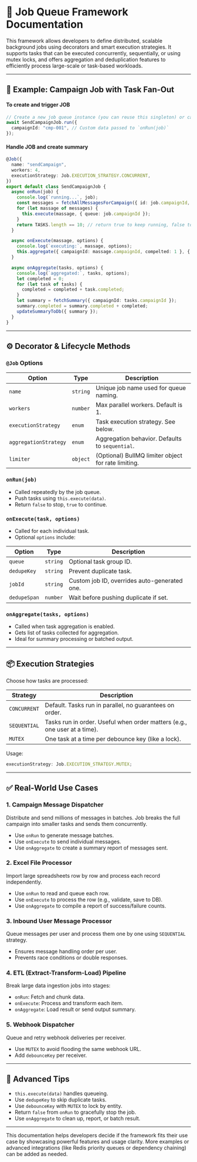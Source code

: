 # 📄 Job Queue Framework Documentation

This framework allows developers to define distributed, scalable background jobs using decorators and smart execution strategies. It supports tasks that can be executed concurrently, sequentially, or using mutex locks, and offers aggregation and deduplication features to efficiently process large-scale or task-based workloads.

---

## 🚀 Example: Campaign Job with Task Fan-Out

#### To create and trigger JOB

```ts
// Create a new job queue instance (you can reuse this singleton) or call static method
await SendCampaignJob.run({
  campaignId: "cmp-001", // Custom data passed to `onRun(job)`
});
```

#### Handle JOB and create summary

```ts
@Job({
  name: "sendCampaign",
  workers: 4,
  executionStrategy: Job.EXECUTION_STRATEGY.CONCURRENT,
})
export default class SendCampaignJob {
  async onRun(job) {
    console.log(`running...`, job);
    const messages = fetchAllMessagesForCampaign({ id: job.campaignId, limit: 10 });
    for (let massage of messages) {
      this.execute(massage, { queue: job.campaignId });
    }
    return TASKS.length == 10; // return true to keep running, false to stop
  }

  async onExecute(massage, options) {
    console.log(`executing:`, massage, options);
    this.aggregate({ campaignId: massage.campaignId, compelted: 1 }, { queue: massage.campaignId });
  }

  async onAggregate(tasks, options) {
    console.log(`aggregated:`, tasks, options);
    let completed = 0;
    for (let task of tasks) {
      completed = completed + task.completed;
    }
    let summary = fetchSummary({ campaignId: tasks.campaignId });
    summary.completed = summary.completed + completed;
    updateSummaryToDb({ summary });
  }
}
```

---

## ⚙️ Decorator & Lifecycle Methods

### `@Job` Options

| Option                | Type     | Description                                         |
| --------------------- | -------- | --------------------------------------------------- |
| `name`                | `string` | Unique job name used for queue naming.              |
| `workers`             | `number` | Max parallel workers. Default is 1.                 |
| `executionStrategy`   | `enum`   | Task execution strategy. See below.                 |
| `aggregationStrategy` | `enum`   | Aggregation behavior. Defaults to `sequential`.     |
| `limiter`             | `object` | (Optional) BullMQ limiter object for rate limiting. |

### `onRun(job)`

- Called repeatedly by the job queue.
- Push tasks using `this.execute(data)`.
- Return `false` to stop, `true` to continue.

### `onExecute(task, options)`

- Called for each individual task.
- Optional `options` include:

| Option       | Type     | Description                                  |
| ------------ | -------- | -------------------------------------------- |
| `queue`      | `string` | Optional task group ID.                      |
| `dedupeKey`  | `string` | Prevent duplicate task.                      |
| `jobId`      | `string` | Custom job ID, overrides auto-generated one. |
| `dedupeSpan` | `number` | Wait before pushing duplicate if set.        |

### `onAggregate(tasks, options)`

- Called when task aggregation is enabled.
- Gets list of tasks collected for aggregation.
- Ideal for summary processing or batched output.

---

## 📦 Execution Strategies

Choose how tasks are processed:

| Strategy     | Description                                                               |
| ------------ | ------------------------------------------------------------------------- |
| `CONCURRENT` | Default. Tasks run in parallel, no guarantees on order.                   |
| `SEQUENTIAL` | Tasks run in order. Useful when order matters (e.g., one user at a time). |
| `MUTEX`      | One task at a time per debounce key (like a lock).                        |

Usage:

```ts
executionStrategy: Job.EXECUTION_STRATEGY.MUTEX;
```

---

## ✅ Real-World Use Cases

### 1. **Campaign Message Dispatcher**

Distribute and send millions of messages in batches. Job breaks the full campaign into smaller tasks and sends them concurrently.

- Use `onRun` to generate message batches.
- Use `onExecute` to send individual messages.
- Use `onAggregate` to create a summary report of messages sent.

### 2. **Excel File Processor**

Import large spreadsheets row by row and process each record independently.

- Use `onRun` to read and queue each row.
- Use `onExecute` to process the row (e.g., validate, save to DB).
- Use `onAggregate` to compile a report of success/failure counts.

### 3. **Inbound User Message Processor**

Queue messages per user and process them one by one using `SEQUENTIAL` strategy.

- Ensures message handling order per user.
- Prevents race conditions or double responses.

### 4. **ETL (Extract-Transform-Load) Pipeline**

Break large data ingestion jobs into stages:

- `onRun`: Fetch and chunk data.
- `onExecute`: Process and transform each item.
- `onAggregate`: Load result or send output summary.

### 5. **Webhook Dispatcher**

Queue and retry webhook deliveries per receiver.

- Use `MUTEX` to avoid flooding the same webhook URL.
- Add `debounceKey` per receiver.

---

## 🧠 Advanced Tips

- `this.execute(data)` handles queueing.
- Use `dedupeKey` to skip duplicate tasks.
- Use `debounceKey` with `MUTEX` to lock by entity.
- Return `false` from `onRun` to gracefully stop the job.
- Use `onAggregate` to clean up, report, or batch result.

---

This documentation helps developers decide if the framework fits their use case by showcasing powerful features and usage clarity. More examples or advanced integrations (like Redis priority queues or dependency chaining) can be added as needed.
